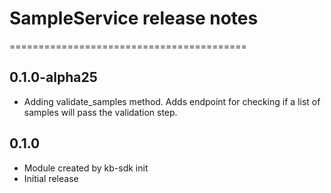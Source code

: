 # SampleService release notes
=========================================

0.1.0-alpha25
-----
* Adding validate_samples method. Adds endpoint for checking if a list of samples will pass the validation step.

0.1.0
-----
* Module created by kb-sdk init
* Initial release
